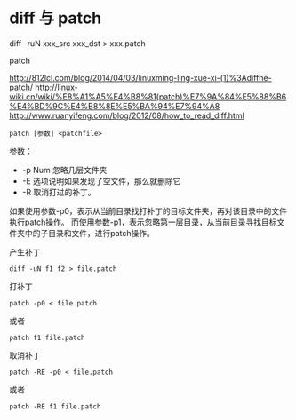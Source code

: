 diff 与 patch
=============

diff -ruN xxx_src xxx_dst > xxx.patch


patch

http://812lcl.com/blog/2014/04/03/linuxming-ling-xue-xi-(1)%3Adiffhe-patch/
http://linux-wiki.cn/wiki/%E8%A1%A5%E4%B8%81(patch)%E7%9A%84%E5%88%B6%E4%BD%9C%E4%B8%8E%E5%BA%94%E7%94%A8
http://www.ruanyifeng.com/blog/2012/08/how_to_read_diff.html

`patch [参数] <patchfile>`

参数：
* -p Num  忽略几层文件夹
* -E      选项说明如果发现了空文件，那么就删除它
* -R      取消打过的补丁。

如果使用参数-p0，表示从当前目录找打补丁的目标文件夹，再对该目录中的文件执行patch操作。 而使用参数-p1，表示忽略第一层目录，从当前目录寻找目标文件夹中的子目录和文件，进行patch操作。

产生补丁
```
diff -uN f1 f2 > file.patch
```
打补丁
```
patch -p0 < file.patch
```
或者
```
patch f1 file.patch
```
取消补丁
```
patch -RE -p0 < file.patch
```
或者
```
patch -RE f1 file.patch
```
